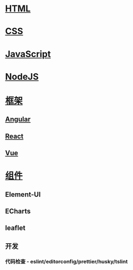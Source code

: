 
# [HTML](HTML/README.md)

# [CSS](CSS/README.md)

# [JavaScript](JavaScript/README.md)

# [NodeJS](NodeJS/README.md)

# [框架](Framework/README.md)
## [Angular](Framework/Angular/README.md)
## [React](Framework/React/README.md)
## [Vue](Framework/Vue/README.md)

# [组件](Components/README.md)
## Element-UI
## ECharts
## leaflet

## 开发
### 代码检查 - eslint/editorconfig/prettier/husky/tslint


